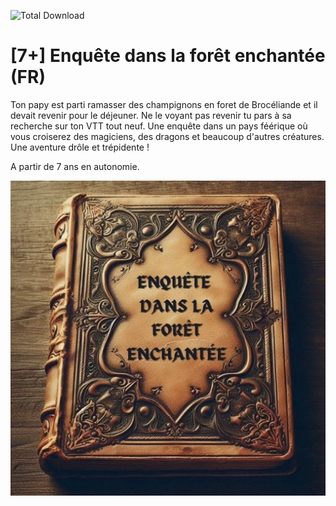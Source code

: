 ![Total Download](https://img.shields.io/github/downloads/telmi-store/enquete-dans-la-foret-enchantee/total.svg)

# [7+] Enquête dans la forêt enchantée (FR)

Ton papy est parti ramasser des champignons en foret de Brocéliande et il devait revenir pour le déjeuner. Ne le voyant pas revenir tu pars à sa recherche sur ton VTT tout neuf.
Une enquête dans un pays féérique où vous croiserez des magiciens, des dragons et beaucoup d'autres créatures. Une aventure drôle et trépidente !

A partir de 7 ans en autonomie.

![Cover de l'enquête dans la forêt enchantée](https://raw.githubusercontent.com/telmi-store/enquete-dans-la-foret-enchantee/main/cover.png)
